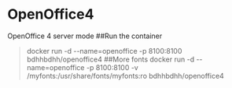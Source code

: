 # OpenOffice4
OpenOffice 4 server mode
##Run the container
>docker run -d --name=openoffice -p 8100:8100 bdhhbdhh/openoffice4
##More fonts
>docker run -d --name=openoffice -p 8100:8100 -v /myfonts:/usr/share/fonts/myfonts:ro bdhhbdhh/openoffice4
